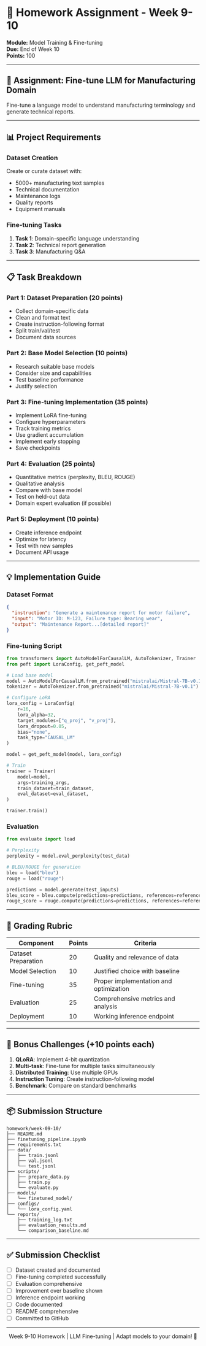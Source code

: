 # 📝 Homework Assignment - Week 9-10

**Module:** Model Training & Fine-tuning  
**Due:** End of Week 10  
**Points:** 100

---

## 🎯 Assignment: Fine-tune LLM for Manufacturing Domain

Fine-tune a language model to understand manufacturing terminology and generate technical reports.

---

## 📊 Project Requirements

### Dataset Creation
Create or curate dataset with:
- 5000+ manufacturing text samples
- Technical documentation
- Maintenance logs
- Quality reports
- Equipment manuals

### Fine-tuning Tasks
1. **Task 1**: Domain-specific language understanding
2. **Task 2**: Technical report generation
3. **Task 3**: Manufacturing Q&A

---

## 📋 Task Breakdown

### Part 1: Dataset Preparation (20 points)
- Collect domain-specific data
- Clean and format text
- Create instruction-following format
- Split train/val/test
- Document data sources

### Part 2: Base Model Selection (10 points)
- Research suitable base models
- Consider size and capabilities
- Test baseline performance
- Justify selection

### Part 3: Fine-tuning Implementation (35 points)
- Implement LoRA fine-tuning
- Configure hyperparameters
- Track training metrics
- Use gradient accumulation
- Implement early stopping
- Save checkpoints

### Part 4: Evaluation (25 points)
- Quantitative metrics (perplexity, BLEU, ROUGE)
- Qualitative analysis
- Compare with base model
- Test on held-out data
- Domain expert evaluation (if possible)

### Part 5: Deployment (10 points)
- Create inference endpoint
- Optimize for latency
- Test with new samples
- Document API usage

---

## 💡 Implementation Guide

### Dataset Format
```json
{
  "instruction": "Generate a maintenance report for motor failure",
  "input": "Motor ID: M-123, Failure type: Bearing wear",
  "output": "Maintenance Report...[detailed report]"
}
```

### Fine-tuning Script
```python
from transformers import AutoModelForCausalLM, AutoTokenizer, Trainer
from peft import LoraConfig, get_peft_model

# Load base model
model = AutoModelForCausalLM.from_pretrained("mistralai/Mistral-7B-v0.1")
tokenizer = AutoTokenizer.from_pretrained("mistralai/Mistral-7B-v0.1")

# Configure LoRA
lora_config = LoraConfig(
    r=16,
    lora_alpha=32,
    target_modules=["q_proj", "v_proj"],
    lora_dropout=0.05,
    bias="none",
    task_type="CAUSAL_LM"
)

model = get_peft_model(model, lora_config)

# Train
trainer = Trainer(
    model=model,
    args=training_args,
    train_dataset=train_dataset,
    eval_dataset=eval_dataset,
)

trainer.train()
```

### Evaluation
```python
from evaluate import load

# Perplexity
perplexity = model.eval_perplexity(test_data)

# BLEU/ROUGE for generation
bleu = load("bleu")
rouge = load("rouge")

predictions = model.generate(test_inputs)
bleu_score = bleu.compute(predictions=predictions, references=references)
rouge_score = rouge.compute(predictions=predictions, references=references)
```

---

## 🎯 Grading Rubric

| Component | Points | Criteria |
|-----------|--------|----------|
| Dataset Preparation | 20 | Quality and relevance of data |
| Model Selection | 10 | Justified choice with baseline |
| Fine-tuning | 35 | Proper implementation and optimization |
| Evaluation | 25 | Comprehensive metrics and analysis |
| Deployment | 10 | Working inference endpoint |

---

## 🚀 Bonus Challenges (+10 points each)

1. **QLoRA**: Implement 4-bit quantization
2. **Multi-task**: Fine-tune for multiple tasks simultaneously
3. **Distributed Training**: Use multiple GPUs
4. **Instruction Tuning**: Create instruction-following model
5. **Benchmark**: Compare on standard benchmarks

---

## 📦 Submission Structure

```
homework/week-09-10/
├── README.md
├── finetuning_pipeline.ipynb
├── requirements.txt
├── data/
│   ├── train.jsonl
│   ├── val.jsonl
│   └── test.jsonl
├── scripts/
│   ├── prepare_data.py
│   ├── train.py
│   └── evaluate.py
├── models/
│   └── finetuned_model/
├── configs/
│   └── lora_config.yaml
└── reports/
    ├── training_log.txt
    ├── evaluation_results.md
    └── comparison_baseline.md
```

---

## ✅ Submission Checklist

- [ ] Dataset created and documented
- [ ] Fine-tuning completed successfully
- [ ] Evaluation comprehensive
- [ ] Improvement over baseline shown
- [ ] Inference endpoint working
- [ ] Code documented
- [ ] README comprehensive
- [ ] Committed to GitHub

---

<div align="center">
Week 9-10 Homework | LLM Fine-tuning | Adapt models to your domain! 🎯
</div>
